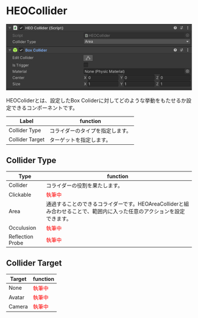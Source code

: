 # HEOCollider
![HEOCollider](img/HEOCollider.jpg)

HEOColiderとは、設定したBox Coliderに対してどのような挙動をもたせるか設定できるコンポーネントです。

| Label | function |
| ---- | ---- |
| Collider Type | コライダーのタイプを指定します。 |
| Collider Target | ターゲットを指定します。 |

## Collider Type
| Type | function |
| ---- | ---- |
| Collider | コライダーの役割を果たします。 | 
| Clickable | <span style="color: red;">執筆中</span> |
| Area | 通過することのできるコライダーです。HEOAreaColliderと組み合わせることで、範囲内に入った任意のアクションを設定できます。 | 
| Occulusion | <span style="color: red;">執筆中</span> |
| Reflection Probe | <span style="color: red;">執筆中</span> |

## Collider Target
| Target | function |
| ---- | ---- | 
| None |  <span style="color: red;">執筆中</span> |
| Avatar | <span style="color: red;">執筆中</span> |
| Camera | <span style="color: red;">執筆中</span> | 
